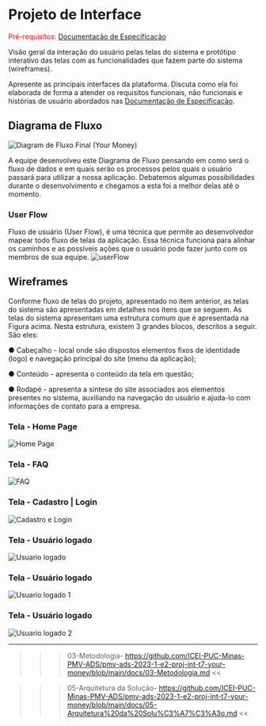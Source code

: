 
# Projeto de Interface

<span style="color:red">Pré-requisitos: <a href="02-Especificação do Projeto.md"> Documentação de Especificação</a></span>

Visão geral da interação do usuário pelas telas do sistema e protótipo interativo das telas com as funcionalidades que fazem parte do sistema (wireframes).

 Apresente as principais interfaces da plataforma. Discuta como ela foi elaborada de forma a atender os requisitos funcionais, não funcionais e histórias de usuário abordados nas <a href="02-Especificação do Projeto.md"> Documentação de Especificação</a>.

## Diagrama de Fluxo

![Diagram de Fluxo Final (Your Money)](https://user-images.githubusercontent.com/112659128/229818643-241ea9c2-951e-4a65-a900-6bb065a6dd0e.jpeg)


A equipe desenvolveu este Diagrama de Fluxo pensando em como será o fluxo de dados e em quais serão os processos pelos quais o usuário passará para utilizar a nossa aplicação. Debatemos algumas possibilidades durante o desenvolvimento e chegamos a esta foi a melhor delas até o momento.

### User Flow
Fluxo de usuário (User Flow), é uma técnica que permite ao desenvolvedor mapear todo fluxo de telas da aplicação. Essa técnica funciona para alinhar os caminhos e as possíveis ações que o usuário pode fazer junto com os membros de sua equipe.
![userFlow](img/UserFlow.png)


## Wireframes

Conforme fluxo de telas do projeto, apresentado no item anterior, as telas do sistema são apresentadas em detalhes nos itens que se seguem. As telas do sistema apresentam uma estrutura comum que é apresentada na Figura acima. Nesta estrutura, existem 3 grandes blocos, descritos a seguir. São eles:

● Cabeçalho - local onde são dispostos elementos fixos de identidade (logo) e navegação principal do site (menu da aplicação);

● Conteúdo - apresenta o conteúdo da tela em questão;

● Rodapé - apresenta a síntese do site associados aos elementos presentes no sistema, auxiliando na navegação do usuário e ajuda-lo com informações de contato para a empresa.

### Tela - Home Page
![Home Page](img/Wireframe-YourMoney(0).png)

### Tela - FAQ
![FAQ](img/Wireframe-YourMoney(1).png)

### Tela - Cadastro | Login
![Cadastro e Login](img/Wireframe-YourMoney(2).png)

### Tela - Usuário logado
![Usuario logado](img/Wireframe-YourMoney(3).png)

### Tela - Usuário logado
![Usuario logado 1](img/Wireframe-YourMoney(4).png)

### Tela - Usuário logado
![Usuario logado 2](img/Wireframe-YourMoney(5).png)

-----------------------------------------------------------------------------------------------------------------------------------------------------------------------


>>> 03-Metodologia- https://github.com/ICEI-PUC-Minas-PMV-ADS/pmv-ads-2023-1-e2-proj-int-t7-your-money/blob/main/docs/03-Metodologia.md <<

>>> 05-Arquitetura da Solução- https://github.com/ICEI-PUC-Minas-PMV-ADS/pmv-ads-2023-1-e2-proj-int-t7-your-money/blob/main/docs/05-Arquitetura%20da%20Solu%C3%A7%C3%A3o.md <<







